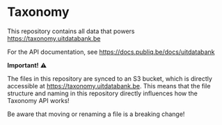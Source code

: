 # Taxonomy

This repository contains all data that powers https://taxonomy.uitdatabank.be

For the API documentation, see https://docs.publiq.be/docs/uitdatabank

**Important!** ⚠️

The files in this repository are synced to an S3 bucket, which is directly accessible at https://taxonomy.uitdatabank.be.
This means that the file structure and naming in this repository directly influences how the Taxonomy API works!

Be aware that moving or renaming a file is a breaking change!
